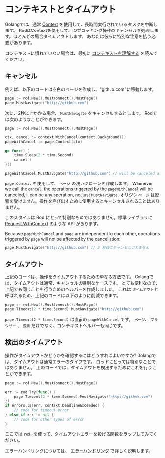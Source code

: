 # コンテキストとタイムアウト

Golangでは、通常 [Context](https://golang.org/pkg/context/) を使用して、長時間実行されているタスクを中断します。 RodはContextを使用して、IOブロッキング操作のキャンセルを処理します。ほとんどの場合タイムアウトします。 あなたは彼らに特別な注意を払う必要があります。

コンテキストに慣れていない場合は、最初に [コンテキストを理解する](understand-context.md) を読んでください。

## キャンセル

例えば、以下のコードは空白のページを作成し、"github.com"に移動します。

```go
page := rod.New().MustConnect().MustPage()
page.MustNavigate("http://github.com")
```

次に、2秒以上かかる場合、 `MustNavigate` をキャンセルするとします。 Rodでは次のようなことができます。

```go
page := rod.New().MustConnect().MustPage()

ctx, cancel := context.WithCancel(context.Background())
pageWithCancel := page.Context(ctx)

go func() {
    time.Sleep(2 * time.Second)
    cancel()
}()

pageWithCancel.MustNavigate("http://github.com") // will be canceled after 2 seconds
```

`page.Context` を使用して、 `ページ` の浅いクローンを作成します。 Whenever we call the `cancel`, the operations triggered by the `pageWithCancel` will be canceled, it can be any operation, not just `MustNavigate`. オリジン `ページ` は影響を受けません。操作を呼び出すために使用するとキャンセルされることはありません。

このスタイルは Rod にとって特別なものではありません。標準ライブラリに [Request.WithContext](https://golang.org/pkg/net/http/#Request.WithContext) のような API があります。

Because `pageWithCancel` and `page` are independent to each other, operations triggered by `page` will not be affected by the cancellation:

```go
page.MustNavigate("http://github.com") // 2 秒後にキャンセルされません
```

## タイムアウト

上記のコードは、操作をタイムアウトするための単なる方法です。 Golangでは、タイムアウトは通常、キャンセルの特別なケースです。 とても便利なので、上記でも同じことを行うためのヘルパーを作成しました。 これは `タイムアウト`と呼ばれるため、上記のコードは以下のように削減できます。

```go
page := rod.New().MustConnect().MustPage()
page.Timeout(2 * time.Second).MustNavigate("http://github.com")
```

`page.Timeout(2 * time.Second)` は直前の `pageWithCancel` です。 `ページ`、 `ブラウザー` 、 `要素` だけでなく、コンテキストヘルパーも同じです。

## 検出のタイムアウト

操作がタイムアウトかどうかを確認するにはどうすればよいですか? Golangでは、タイムアウトは通常エラーのタイプです。 ロッドにとっては特別なことではありません。 上のコードでは、タイムアウトを検出するためにこれを行うことができます。

```go
page := rod.New().MustConnect().MustPage()

err := rod.Try(func() {
    page.Timeout(2 * time.Second).MustNavigate("http://github.com")
})
if errors.Is(err, context.DeadlineExceeded) {
    // code for timeout error
} else if err != nil {
    // code for other types of error
}
```

ここでは `rod.` を使って、タイムアウトエラーを投げる関数をラップしてみてください。

エラーハンドリングについては、 [エラーハンドリング](error-handling.md) で詳しく説明します。
